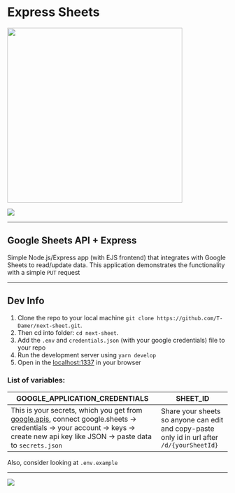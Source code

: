 # Express Sheets

<img src="https://user-images.githubusercontent.com/49658988/148590860-ed9f260c-7ebc-42e0-a83a-ececb535bfb8.png" width="400"></img>

<a href="https://express-sheets-td.herokuapp.com/"><img src="https://user-images.githubusercontent.com/49658988/128833676-8cd09477-7916-43ce-8ee1-9efb02df8d13.gif"></img></a>

---

## Google Sheets API + Express

Simple Node.js/Express app (with EJS frontend) that integrates with Google Sheets to read/update data. This application demonstrates the functionality with a simple `PUT` request

---

## Dev Info

1. Clone the repo to your local machine `git clone https://github.com/T-Damer/next-sheet.git`.
2. Then cd into folder: `cd next-sheet`.
3. Add the `.env` and `credentials.json` (with your google credentials) file to your repo
4. Run the development server using `yarn develop`
5. Open in the [localhost:1337](http://localhost:1337/) in your browser

### List of variables:

| GOOGLE_APPLICATION_CREDENTIALS                                                                                                                                                                                               | SHEET_ID                                                                                    |
| ---------------------------------------------------------------------------------------------------------------------------------------------------------------------------------------------------------------------------- | ------------------------------------------------------------------------------------------- |
| This is your secrets, which you get from [google.apis](https://console.cloud.google.com/apis/), connect google.sheets -> credentials -> your account -> keys -> create new api key like JSON -> paste data to `secrets.json` | Share your sheets so anyone can edit and copy-paste only id in url after `/d/{yourSheetId}` |

Also, consider looking at `.env.example`

---

<a href="https://www.buymeacoffee.com/tdamer"><img src="https://img.buymeacoffee.com/button-api/?text=Support me with a coffee&emoji=☕️&slug=tdamer&button_colour=ffcc33&font_colour=000&font_family=Lato&outline_colour=000&coffee_colour=000"></a>
